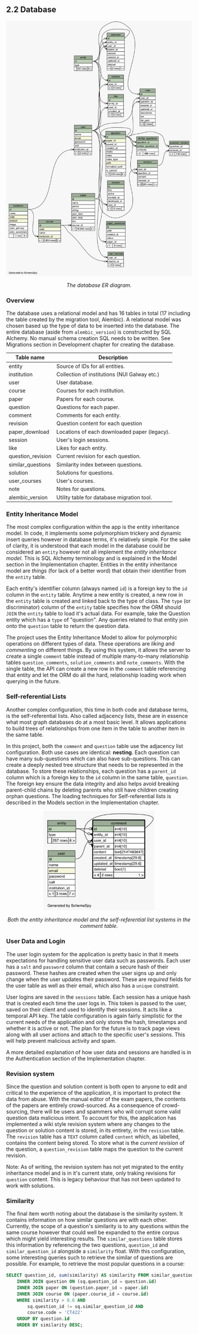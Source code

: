 ## 2.2 Database
![](diagrams/summary/relationships.real.large.png)
<center><i>The database ER diagram.</i></center>

### Overview
The database uses a relational model and has 16 tables in total (17 including the table created by the migration tool, Alembic). A relational model was chosen based up the type of data to be inserted into the database. The entire database (aside from `alembic_version`) is constructed by SQL Alchemy. No manual schema creation SQL needs to be written. See Migrations section in Development chapter for creating the database.

| Table name         | Description                                       |
|--------------------|---------------------------------------------------|
| entity             | Source of IDs for all entities.                   |
| institution        | Collection of institutions (NUI Galway etc.)      |
| user               | User database.                                    |
| course             | Courses for each institution.                     |
| paper              | Papers for each course.                           |
| question           | Questions for each paper.                         |
| comment            | Comments for each entity.                         |
| revision           | Question content for each question                |
| paper_download     | Locations of each downloaded paper (legacy).      |
| session            | User's login sessions.                            |
| like               | Likes for each entity.                            |
| question_revision  | Current revision for each question.               |
| similar_questions  | Similarity index between questions.               |
| solution           | Solutions for questions.                          |
| user_courses       | User's courses.                                   |
| note               | Notes for questions.                              |
| alembic_version    | Utility table for database migration tool.        |

### Entity Inheritance Model
The most complex configuration within the app is the entity inheritance model. In code, it implements some polymorphism trickery and dynamic insert queries however in database terms, it's relatively simple. For the sake of clarity, it is understood that each model in the database could be considered an `entity` however not all implement the *entity inheritance model*. This is SQL Alchemy terminology and is explained in the Model section in the Implementation chapter. Entities in the entity inheritance model are *things* (for lack of a better word) that obtain their identifier from the `entity` table. 

Each entity's identifier column (always named `id`) is a foreign key to the `id` column in the `entity` table. Anytime a new entity is created, a new row in the `entity` table is created and linked back to the type of class. The `type` (or discriminator) column of the `entity` table specifies how the ORM should `JOIN` the `entity` table to load it's actual data. For example, take the Question entity which has a `type` of "question". Any queries related to that entity join onto the `question` table to return the question data.

The project uses the Entity Inheritance Model to allow for polymorphic operations on different types of data. These operations are *liking* and *commenting* on different things. By using this system, it allows the server to create a single `comment` table instead of multiple many-to-many relationship tables `question_comments`, `solution_comments` and `note_comments`. With the single table, the API can create a new row in the `comment` table referencing that entity and let the ORM do all the hard, relationship loading work when querying in the future.

### Self-referential Lists
Another complex configuration, this time in both code and database terms, is the self-referential lists. Also called adjacency lists, these are in essence what most graph databases do at a most basic level. It allows applications to build trees of relationships from one item in the table to another item in the same table.

In this project, both the `comment` and `question` table use the adjacency list configuration. Both use cases are identical: **nesting**. Each question can have many sub-questions which can also have sub-questions. This can create a deeply nested tree structure that needs to be represented in the database. To store these relationships, each question has a `parent_id` column which is a foreign key to the `id` column in the same table, `question`. The foreign key ensure the data integrity and also helps avoid breaking parent-child chains by deleting parents who still have children creating orphan questions. The loading techniques for Self-referential lists is described in the Models section in the Implementation chapter.

<center>
	<img src="diagrams/comment.1degree.png" style="width: 60%"/>
	<p><i>Both the entity inheritance model and the self-referential list systems in the comment table.</i></p>
</center>

<div style="page-break-after: always;"></div>

### User Data and Login
The user login system for the application is pretty basic in that it meets expectations for handling sensitive user data such as passwords. Each user has a `salt` and `password` column that contain a secure hash of their password. These hashes are created when the user signs up and only change when the user updates their password. These are *required* fields for the user table as well as their email, which also has a `unique` constraint.

User logins are saved in the `sessions` table. Each session has a unique hash that is created each time the user logs in. This token is passed to the user, saved on their client and used to identify their sessions. It acts like a temporal API key. The table configuration is again fairly simplistic for the current needs of the application and only stores the hash, timestamps and whether it is active or not. The plan for the future is to track page views along with all user actions and attach to the specific user's sessions. This will help prevent malicious activity and spam.

A more detailed explanation of how user data and sessions are handled is in the Authentication section of the Implementation chapter. 

### Revision system
Since the question and solution content is both open to anyone to edit and critical to the experience of the application, it is important to protect the data from abuse. With the manual editor of the exam papers, the contents of the papers are entirely crowd-sourced. As a consequence of crowd-sourcing, there will be users and spammers who will corrupt some valid question data malicious intent. To account for this, the application has implemented a wiki style revision system where any changes to the question or solution content is stored, in its entirety, in the `revision` table. The `revision` table has a `TEXT` column called `content` which, as labelled, contains the content being stored. To store what is the *current revision* of the question, a `question_revision` table maps the question to the current revision.

Note: As of writing, the revision system has not yet migrated to the entity inheritance model and is in it's current state, only traking revisions for `question` content. This is legacy behaviour that has not been updated to work with solutions.

### Similarity
The final item worth noting about the database is the similarity system. It contains information on how similar questions are with each other. Currently, the scope of a question's similarity is to any questions within the same course however that could well be expanded to the entire corpus which might yield interesting results. The `similar_questions` table stores this information by referencing the two questions, `question_id` and `similar_question_id` alongside a `similarity` float. With this configuration, some interesting queries such to retrieve the similar of questions are possible. For example, to retrieve the most popular questions in a course:

```sql
SELECT question_id, sum(similarity) AS similarity FROM similar_questions as sq
    INNER JOIN question ON (sq.question_id = question.id)
    INNER JOIN paper ON (question.paper_id = paper.id)
    INNER JOIN course ON (paper.course_id = course.id)
    WHERE similarity > 0.6 AND 
        sq.question_id != sq.similar_question_id AND
        course.code = 'CT422' 
    GROUP BY question.id
    ORDER BY similarity DESC;
```